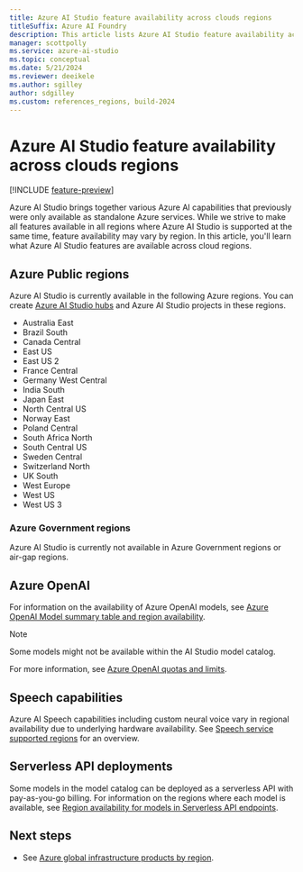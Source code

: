 ```yaml
---
title: Azure AI Studio feature availability across clouds regions
titleSuffix: Azure AI Foundry
description: This article lists Azure AI Studio feature availability across clouds regions.
manager: scottpolly
ms.service: azure-ai-studio
ms.topic: conceptual
ms.date: 5/21/2024
ms.reviewer: deeikele
ms.author: sgilley
author: sdgilley
ms.custom: references_regions, build-2024
---
```


# Azure AI Studio feature availability across clouds regions

[!INCLUDE [feature-preview](../includes/feature-preview.md)]

Azure AI Studio brings together various Azure AI capabilities that previously were only available as standalone Azure services. While we strive to make all features available in all regions where Azure AI Studio is supported at the same time, feature availability may vary by region. In this article, you'll learn what Azure AI Studio features are available across cloud regions.  

## Azure Public regions

Azure AI Studio is currently available in the following Azure regions. You can create [Azure AI Studio hubs](../how-to/create-azure-ai-resource.md) and Azure AI Studio projects in these regions.

- Australia East
- Brazil South
- Canada Central
- East US
- East US 2
- France Central
- Germany West Central
- India South
- Japan East
- North Central US
- Norway East
- Poland Central
- South Africa North
- South Central US
- Sweden Central
- Switzerland North
- UK South
- West Europe
- West US
- West US 3

### Azure Government regions

Azure AI Studio is currently not available in Azure Government regions or air-gap regions.

## Azure OpenAI

For information on the availability of Azure OpenAI models, see [Azure OpenAI Model summary table and region availability](../../ai-services/openai/concepts/models.md#model-summary-table-and-region-availability).

> [!NOTE]
> Some models might not be available within the AI Studio model catalog.

For more information, see [Azure OpenAI quotas and limits](/azure/ai-services/openai/quotas-limits).

## Speech capabilities

Azure AI Speech capabilities including custom neural voice vary in regional availability due to underlying hardware availability. See [Speech service supported regions](../../ai-services/speech-service/regions.md) for an overview.

## Serverless API deployments

Some models in the model catalog can be deployed as a serverless API with pay-as-you-go billing. For information on the regions where each model is available, see [Region availability for models in Serverless API endpoints](../how-to/deploy-models-serverless-availability.md).

## Next steps

- See [Azure global infrastructure products by region](https://azure.microsoft.com/global-infrastructure/services/).
